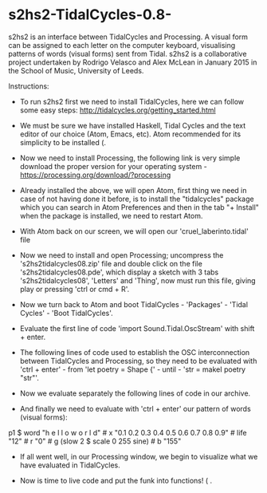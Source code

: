 # s2hs2-TidalCycles-0.8-

s2hs2 is an interface between TidalCycles and Processing. A visual form can be assigned to each letter on the computer keyboard, visualising patterns of words (visual forms) sent from Tidal. s2hs2 is a collaborative project undertaken by Rodrigo Velasco and Alex McLean in January 2015 in the School of Music, University of Leeds.

Instructions:

- To run s2hs2 first we need to install TidalCycles, here we can follow some easy steps:
http://tidalcycles.org/getting_started.html

- We must be sure we have installed Haskell, Tidal Cycles and the text editor of our choice (Atom, Emacs, etc). Atom recommended for its simplicity to be installed (.

- Now we need to install Processing, the following link is very simple download the proper version for your operating system - https://processing.org/download/?processing

- Already installed the above, we will open Atom, first thing we need in case of not having done it before, is to install the "tidalcycles" package which you can search in Atom Preferences and then in the tab "+ Install" when the package is installed, we need to restart Atom.

- With Atom back on our screen, we will open our 'cruel_laberinto.tidal' file

- Now we need to install and open Processing; uncompress the 's2hs2tidalcycles08.zip' file and double click on the file 's2hs2tidalcycles08.pde', which display a sketch with 3 tabs 's2hs2tidalcycles08', 'Letters' and 'Thing', now must run this file, giving play or pressing 'ctrl or cmd + R'.

- Now we turn back to Atom and boot TidalCycles - 'Packages' - 'Tidal Cycles' - 'Boot TidalCycles'.

- Evaluate the first line of code 'import Sound.Tidal.OscStream' with shift + enter.

- The following lines of code used to establish the OSC interconnection between TidalCycles and Processing, so
they need to be evaluated with 'ctrl + enter' - from 'let poetry = Shape {' - until - 'str = makeI poetry "str"'.

- Now we evaluate separately the following lines of code in our archive.

- And finally we need to evaluate with 'ctrl + enter' our pattern of words (visual forms):

p1 $ word "h e l l o w o r l d" # x "0.1 0.2 0.3 0.4 0.5 0.6 0.7 0.8 0.9" # life "12" # r "0" # g (slow 2 $ scale 0 255 sine) # b "155"

- If all went well, in our Processing window, we begin to visualize what we have evaluated in TidalCycles.

- Now is time to live code and put the funk into functions! ( .
